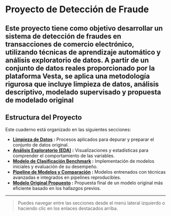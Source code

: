 # **Proyecto de Detección de Fraude**

Este proyecto tiene como objetivo desarrollar un sistema de detección de fraudes en transacciones de comercio electrónico, utilizando técnicas de aprendizaje automático y análisis exploratorio de datos. A partir de un conjunto de datos reales proporcionado por la plataforma **Vesta**, se aplica una metodología rigurosa que incluye limpieza de datos, análisis descriptivo, modelado supervisado y propuesta de modelado original
---

## **Estructura del Proyecto**

Este cuaderno está organizado en las siguientes secciones:

- **[Limpieza de Datos](Limpieza.ipynb) :** Procesos aplicados para depurar y preparar el conjunto de datos original.
- **[Análisis Exploratorio (EDA)](EDA.ipynb)  :** Visualizaciones y estadísticas para comprender el comportamiento de las variables.
- **[Modelo de Clasificación Benchmark](Modelo_clasificacion.ipynb)  :** Implementación de modelos iniciales y evaluación de su desempeño.
- **[Pipeline de Modelos y Comparación](Pipeline_modelos.ipynb)  :** Modelos entrenados con técnicas avanzadas e integrados en pipelines reproducibles.
- **[Modelo Original Propuesto](Modelo_original.ipynb)  :** Propuesta final de un modelo original más eficiente basado en los hallazgos previos.

---

> Puedes navegar entre las secciones desde el menú lateral izquierdo o haciendo clic en los enlaces destacados arriba.
